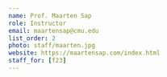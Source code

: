 ```yaml
---
name: Prof. Maarten Sap
role: Instructor
email: maartensap@cmu.edu
list_order: 2
photo: staff/maarten.jpg
website: https://maartensap.com/index.html
staff_for: [f23]
---
```

